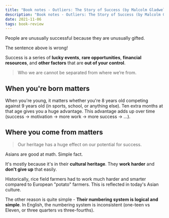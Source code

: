 ```yaml
---
title: "Book notes - Outliers: The Story of Success (by Malcolm Gladwell)"
description: "Book notes - Outliers: The Story of Success (by Malcolm Gladwell)"
date: 2021-11-06
tags: book-review
---
```


People are unusually successful because they are unusually gifted.

The sentence above is wrong!

Success is a series of **lucky events**, **rare opportunities**, **financial resources**, and **other factors** that are **out of your control**.

> Who we are cannot be separated from where we’re from.

## When you're born matters

When you're young, it matters whether you're 8 years old competing against 9 years old (in sports, school, or anything else). Ten extra months at that age gives you a huge advantage. This advantage adds up over time (success -> motivation -> more work -> more success -> ...).

## Where you come from matters

> Our heritage has a huge effect on our potential for success.

Asians are good at math. Simple fact.

It's mostly because it's in their **cultural heritage**. They **work harder** and **don't give up** that easily.

Historically, rice field farmers had to work much harder and smarter compared to European "potato" farmers. This is reflected in today's Asian culture.

The other reason is quite simple - **Their numbering system is logical and simple**. In English, the numbering system is inconsistent (one-teen vs Eleven, or three quarters vs three-fourths).
